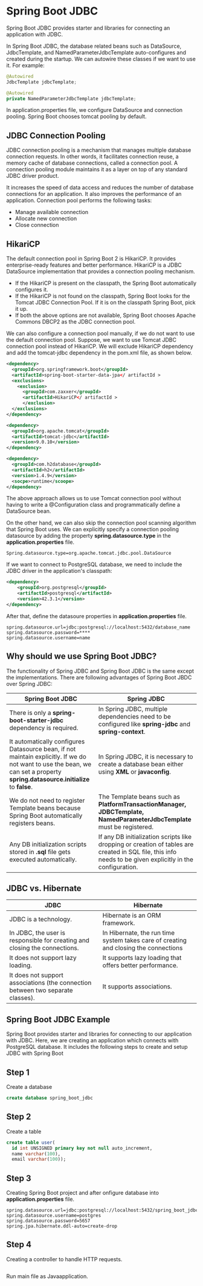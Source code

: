 # Spring Boot JDBC

Spring Boot JDBC provides starter and libraries for connecting an application with JDBC.

In Spring Boot JDBC, the database related beans such as DataSource, JdbcTemplate, and NamedParameterJdbcTemplate auto-configures and created during the startup. We can autowire these classes if we want to use it. For example:

```java
@Autowired  
JdbcTemplate jdbcTemplate;  

@Autowired  
private NamedParameterJdbcTemplate jdbcTemplate;  
```
In application.properties file, we configure DataSource and connection pooling. Spring Boot chooses tomcat pooling by default.

## JDBC Connection Pooling
JDBC connection pooling is a mechanism that manages multiple database connection requests. In other words, it facilitates connection reuse, a memory cache of database connections, called a connection pool. A connection pooling module maintains it as a layer on top of any standard JDBC driver product.

It increases the speed of data access and reduces the number of database connections for an application. It also improves the performance of an application. Connection pool performs the following tasks:

- Manage available connection
- Allocate new connection
- Close connection

## HikariCP
The default connection pool in Spring Boot 2 is HikariCP. It provides enterprise-ready features and better performance. HikariCP is a JDBC DataSource implementation that provides a connection pooling mechanism.

- If the HikariCP is present on the classpath, the Spring Boot automatically configures it.
- If the HikariCP is not found on the classpath, Spring Boot looks for the Tomcat JDBC Connection Pool. If it is on the classpath Spring Boot, pick it up.
- If both the above options are not available, Spring Boot chooses Apache Commons DBCP2 as the JDBC connection pool.

We can also configure a connection pool manually, if we do not want to use the default connection pool. Suppose, we want to use Tomcat JDBC connection pool instead of HikariCP. We will exclude HikariCP dependency and add the tomcat-jdbc dependency in the pom.xml file, as shown below.

```xml
<dependency>  
  <groupId>org.springframework.boot</groupId>  
  <artifactId>spring-boot-starter-data-jpa</ artifactId >  
  <exclusions>  
    <exclusion>  
      <groupId>com.zaxxer</groupId>  
      <artifactId>HikariCP</ artifactId >  
      </exclusion>  
  </exclusions>  
</dependency>  

<dependency>  
  <groupId>org.apache.tomcat</groupId>  
  <artifactId>tomcat-jdbc</artifactId>  
  <version>9.0.10</version>  
</dependency>  

<dependency>  
  <groupId>com.h2database</groupId>  
  <artifactId>h2</artifactId>  
  <version>1.4.9</version>  
  <socpe>runtime</scoope>  
</dependency>  
```

The above approach allows us to use Tomcat connection pool without having to write a @Configuration class and programmatically define a DataSource bean.

On the other hand, we can also skip the connection pool scanning algorithm that Spring Boot uses. We can explicitly specify a connection pooling datasource by adding the property **spring.datasource.type** in the **application.properties** file.

```properties
Spring.datasource.type=org.apache.tomcat.jdbc.pool.DataSource  
```

If we want to connect to PostgreSQL database, we need to include the JDBC driver in the application's classpath:

```xml
<dependency>
    <groupId>org.postgresql</groupId>
    <artifactId>postgresql</artifactId>
    <version>42.3.1</version>
</dependency>

```
After that, define the datasoure properties in **application.properties** file.

```properties
spring.datasource.url=jdbc:postgresql://localhost:5432/database_name
spring.datasource.password=****
spring.datasource.username=name

```

## Why should we use Spring Boot JDBC?
The functionality of Spring JDBC and Spring Boot JDBC is the same except the implementations. There are following advantages of Spring Boot JBDC over Spring JDBC:

| Spring Boot JDBC | Spring JDBC |
| ---------------- | ----------- |
| There is only a **spring-boot-starter-jdbc** dependency is required. | In Spring JDBC, multiple dependencies need to be configured like **spring-jdbc** and **spring-context**. |
| It automatically configures Datasource bean, if not maintain explicitly. If we do not want to use the bean, we can set a property **spring.datasource.initialize** to **false**. | In Spring JDBC, it is necessary to create a database bean either using **XML** or **javaconfig**. |
| We do not need to register Template beans because Spring Boot automatically registers beans. | The Template beans such as **PlatformTransactionManager, JDBCTemplate, NamedParameterJdbcTemplate** must be registered. |
| Any DB initialization scripts stored in **.sql** file gets executed automatically. | If any DB initialization scripts like dropping or creation of tables are created in SQL file, this info needs to be given explicitly in the configuration. |

## JDBC vs. Hibernate

| JDBC | Hibernate |
| ---- | --------- |
| JDBC is a technology. | Hibernate is an ORM framework. |
| In JDBC, the user is responsible for creating and closing the connections. | In Hibernate, the run time system takes care of creating and closing the connections |
| It does not support lazy loading. | It supports lazy loading that offers better performance. |
| It does not support associations (the connection between two separate classes). | It supports associations. |

## Spring Boot JDBC Example
Spring Boot provides starter and libraries for connecting to our application with JDBC. Here, we are creating an application which connects with PostgreSQL database. It includes the following steps to create and setup JDBC with Spring Boot

## Step 1
Create a database

```sql
create database spring_boot_jdbc  
```

## Step 2
Create a table

```sql
create table user(
  id int UNSIGNED primary key not null auto_increment, 
  name varchar(100), 
  email varchar(100));
```
## Step 3
Creating Spring Boot project and after onfigure database into **application.properties** file.

```properties
spring.datasource.url=jdbc:postgresql://localhost:5432/spring_boot_jdbc 
spring.datasource.username=postgres  
spring.datasource.password=5657  
spring.jpa.hibernate.ddl-auto=create-drop  
```

## Step 4
Creating a controller to handle HTTP requests.

```java
```

Run main file as Javaapplication.
